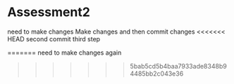 # Assessment2
need to make changes 
Make changes and then commit changes
<<<<<<< HEAD
second commit
third step

=======
need to make changes again
>>>>>>> 5bab5cd5b4baa7933ade8348b94485bb2c043e36
